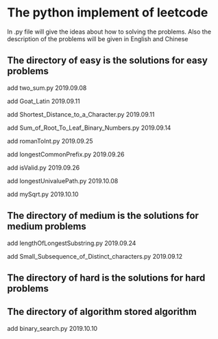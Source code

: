 # The python implement of leetcode

In .py file will give the ideas about how to solving the problems. 
Also the description of the problems will be given in English and Chinese

## The directory of easy is  the solutions for easy problems

add two_sum.py  2019.09.08

add Goat_Latin 2019.09.11

add Shortest_Distance_to_a_Character.py 2019.09.11

add Sum_of_Root_To_Leaf_Binary_Numbers.py 2019.09.14

add romanToInt.py 2019.09.25

add longestCommonPrefix.py 2019.09.26

add isValid.py 2019.09.26

add longestUnivaluePath.py 2019.10.08

add mySqrt.py 2019.10.10

## The directory of medium is  the solutions for medium problems

add lengthOfLongestSubstring.py  2019.09.24

add Small_Subsequence_of_Distinct_characters.py 2019.09.12

## The directory of hard is  the solutions for hard problems


## The directory of algorithm stored algorithm
add binary_search.py 2019.10.10

